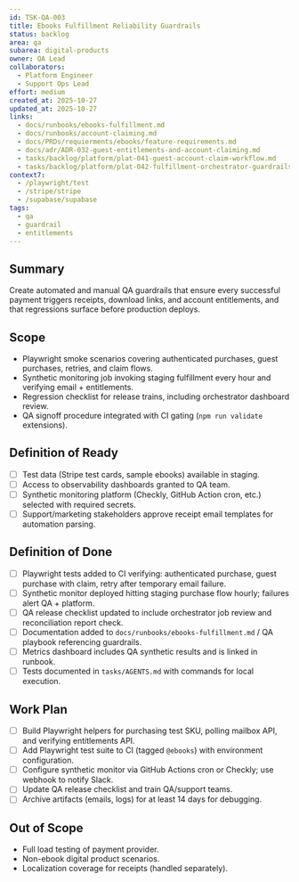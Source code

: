 ```yaml
---
id: TSK-QA-003
title: Ebooks Fulfillment Reliability Guardrails
status: backlog
area: qa
subarea: digital-products
owner: QA Lead
collaborators:
  - Platform Engineer
  - Support Ops Lead
effort: medium
created_at: 2025-10-27
updated_at: 2025-10-27
links:
  - docs/runbooks/ebooks-fulfillment.md
  - docs/runbooks/account-claiming.md
  - docs/PRDs/requierments/ebooks/feature-requirements.md
  - docs/adr/ADR-032-guest-entitlements-and-account-claiming.md
  - tasks/backlog/platform/plat-041-guest-account-claim-workflow.md
  - tasks/backlog/platform/plat-042-fulfillment-orchestrator-guardrails.md
context7:
  - /playwright/test
  - /stripe/stripe
  - /supabase/supabase
tags:
  - qa
  - guardrail
  - entitlements
---
```


## Summary
Create automated and manual QA guardrails that ensure every successful payment triggers receipts, download links, and account entitlements, and that regressions surface before production deploys.

## Scope
- Playwright smoke scenarios covering authenticated purchases, guest purchases, retries, and claim flows.
- Synthetic monitoring job invoking staging fulfillment every hour and verifying email + entitlements.
- Regression checklist for release trains, including orchestrator dashboard review.
- QA signoff procedure integrated with CI gating (`npm run validate` extensions).

## Definition of Ready
- [ ] Test data (Stripe test cards, sample ebooks) available in staging.
- [ ] Access to observability dashboards granted to QA team.
- [ ] Synthetic monitoring platform (Checkly, GitHub Action cron, etc.) selected with required secrets.
- [ ] Support/marketing stakeholders approve receipt email templates for automation parsing.

## Definition of Done
- [ ] Playwright tests added to CI verifying: authenticated purchase, guest purchase with claim, retry after temporary email failure.
- [ ] Synthetic monitor deployed hitting staging purchase flow hourly; failures alert QA + platform.
- [ ] QA release checklist updated to include orchestrator job review and reconciliation report check.
- [ ] Documentation added to `docs/runbooks/ebooks-fulfillment.md` / QA playbook referencing guardrails.
- [ ] Metrics dashboard includes QA synthetic results and is linked in runbook.
- [ ] Tests documented in `tasks/AGENTS.md` with commands for local execution.

## Work Plan
- [ ] Build Playwright helpers for purchasing test SKU, polling mailbox API, and verifying entitlements API.
- [ ] Add Playwright test suite to CI (tagged `@ebooks`) with environment configuration.
- [ ] Configure synthetic monitor via GitHub Actions cron or Checkly; use webhook to notify Slack.
- [ ] Update QA release checklist and train QA/support teams.
- [ ] Archive artifacts (emails, logs) for at least 14 days for debugging.

## Out of Scope
- Full load testing of payment provider.
- Non-ebook digital product scenarios.
- Localization coverage for receipts (handled separately).
